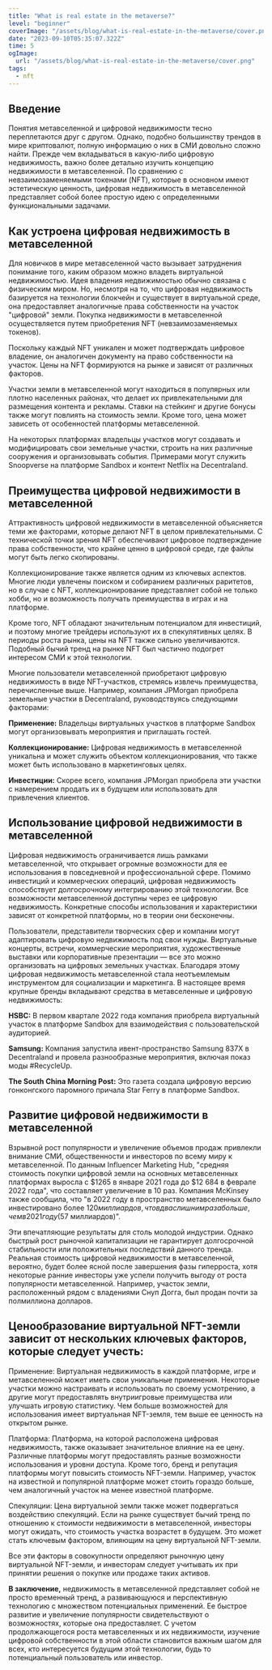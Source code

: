 ```yaml
---
title: "What is real estate in the metaverse?"
level: "beginner"
coverImage: "/assets/blog/what-is-real-estate-in-the-metaverse/cover.png"
date: "2023-09-10T05:35:07.322Z"
time: 5
ogImage:
  url: "/assets/blog/what-is-real-estate-in-the-metaverse/cover.png"
tags:
  - nft
---
```



## Введение
Понятия метавселенной и цифровой недвижимости тесно переплетаются друг с другом. Однако, подобно большинству трендов в мире криптовалют, полную информацию о них в СМИ довольно сложно найти. Прежде чем вкладываться в какую-либо цифровую недвижимость, важно более детально изучить концепцию недвижимости в метавселенной. По сравнению с невзаимозаменяемыми токенами (NFT), которые в основном имеют эстетическую ценность, цифровая недвижимость в метавселенной представляет собой более простую идею с определенными функциональными задачами.

## Как устроена цифровая недвижимость в метавселенной
Для новичков в мире метавселенной часто вызывает затруднения понимание того, каким образом можно владеть виртуальной недвижимостью. Идея владения недвижимостью обычно связана с физическим миром. Но, несмотря на то, что цифровая недвижимость базируется на технологии блокчейн и существует в виртуальной среде, она предоставляет аналогичные права собственности на участок "цифровой" земли. Покупка недвижимости в метавселенной осуществляется путем приобретения NFT (невзаимозаменяемых токенов).

Поскольку каждый NFT уникален и может подтверждать цифровое владение, он аналогичен документу на право собственности на участок. Цены на NFT формируются на рынке и зависят от различных факторов.

Участки земли в метавселенной могут находиться в популярных или плотно населенных районах, что делает их привлекательными для размещения контента и рекламы. Ставки на стейкинг и другие бонусы также могут повлиять на стоимость земли. Кроме того, цена может зависеть от особенностей платформы метавселенной.

На некоторых платформах владельцы участков могут создавать и модифицировать свои земельные участки, строить на них различные сооружения и организовывать события. Примерами могут служить Snoopverse на платформе Sandbox и контент Netflix на Decentraland.

## Преимущества цифровой недвижимости в метавселенной

Аттрактивность цифровой недвижимости в метавселенной объясняется теми же факторами, которые делают NFT в целом привлекательными. С технической точки зрения NFT обеспечивают цифровое подтверждение права собственности, что крайне ценно в цифровой среде, где файлы могут быть легко скопированы.

Коллекционирование также является одним из ключевых аспектов. Многие люди увлечены поиском и собиранием различных раритетов, но в случае с NFT, коллекционирование представляет собой не только хобби, но и возможность получать преимущества в играх и на платформе.

Кроме того, NFT обладают значительным потенциалом для инвестиций, и поэтому многие трейдеры используют их в спекулятивных целях. В периоды роста рынка, цены на NFT также сильно увеличиваются. Подобный бычий тренд на рынке NFT был частично подогрет интересом СМИ к этой технологии.

Многие пользователи метавселенной приобретают цифровую недвижимость в виде NFT-участков, стремясь извлечь преимущества, перечисленные выше. Например, компания JPMorgan приобрела земельные участки в Decentraland, руководствуясь следующими факторами:

**Применение:** Владельцы виртуальных участков в платформе Sandbox могут организовывать мероприятия и приглашать гостей.

**Коллекционирование:** Цифровая недвижимость в метавселенной уникальна и может служить объектом коллекционирования, что также может быть использовано в маркетинговых целях.

**Инвестиции:** Скорее всего, компания JPMorgan приобрела эти участки с намерением продать их в будущем или использовать для привлечения клиентов.

## Использование цифровой недвижимости в метавселенной

Цифровая недвижимость ограничивается лишь рамками метавселенной, что открывает огромные возможности для ее использования в повседневной и профессиональной сфере. Помимо инвестиций и коммерческих операций, цифровая недвижимость способствует долгосрочному интегрированию этой технологии. Все возможности метавселенной доступны через ее цифровую недвижимость. Конкретные способы использования и характеристики зависят от конкретной платформы, но в теории они бесконечны.

Пользователи, представители творческих сфер и компании могут адаптировать цифровую недвижимость под свои нужды. Виртуальные концерты, встречи, коммерческие мероприятия, художественные выставки или корпоративные презентации — все это можно организовать на цифровых земельных участках. Благодаря этому цифровая недвижимость метавселенной стала неотъемлемым инструментом для социализации и маркетинга. В настоящее время крупные бренды вкладывают средства в метавселенные и цифровую недвижимость:

**HSBC:** В первом квартале 2022 года компания приобрела виртуальный участок в платформе Sandbox для взаимодействия с пользовательской аудиторией.

**Samsung:** Компания запустила ивент-пространство Samsung 837X в Decentraland и провела разнообразные мероприятия, включая показ моды #RecycleUp.

**The South China Morning Post:** Это газета создала цифровую версию гонконгского паромного причала Star Ferry в платформе Sandbox.

## Развитие цифровой недвижимости в метавселенной

Взрывной рост популярности и увеличение объемов продаж привлекли внимание СМИ, общественности и инвесторов по всему миру к метавселенной. По данным Influencer Marketing Hub, "средняя стоимость покупки цифровой земли на основных метавселенных платформах выросла с $1265 в январе 2021 года до $12 684 в феврале 2022 года", что составляет увеличение в 10 раз. Компания McKinsey также сообщила, что "в 2022 году в пространство метавселенных было инвестировано более $120 миллиардов, что в два с лишним раза больше, чем в 2021 году ($57 миллиардов)".

Эти впечатляющие результаты для столь молодой индустрии. Однако быстрый рост рыночной капитализации не гарантирует долгосрочной стабильности или положительных последствий данного тренда. Реальная стоимость цифровой недвижимости в метавселенной, вероятно, будет более ясной после завершения фазы гиперроста, хотя некоторые ранние инвесторы уже успели получить выгоду от роста популярности метавселенной. Например, участок земли, расположенный рядом с владениями Снуп Догга, был продан почти за полмиллиона долларов.

## Ценообразование виртуальной NFT-земли зависит от нескольких ключевых факторов, которые следует учесть:

Применение: Виртуальная недвижимость в каждой платформе, игре и метавселенной может иметь свои уникальные применения. Некоторые участки можно настраивать и использовать по своему усмотрению, а другие могут предоставлять внутриигровые преимущества или улучшать игровую статистику. Чем больше возможностей для использования имеет виртуальная NFT-земля, тем выше ее ценность на открытом рынке.

Платформа: Платформа, на которой расположена цифровая недвижимость, также оказывает значительное влияние на ее цену. Различные платформы могут предоставлять разные возможности использования и уровни доступа. Кроме того, бренд и репутация платформы могут повысить стоимость NFT-земли. Например, участок на известной и популярной платформе может стоить гораздо больше, чем аналогичный участок на менее известной платформе.

Спекуляции: Цена виртуальной земли также может подвергаться воздействию спекуляций. Если на рынке существует бычий тренд по отношению к стоимости недвижимости в метавселенной, инвесторы могут ожидать, что стоимость участка возрастет в будущем. Это может стать ключевым фактором, влияющим на цену виртуальной NFT-земли.

Все эти факторы в совокупности определяют рыночную цену виртуальной NFT-земли, и инвесторам следует учитывать их при принятии решения о покупке или продаже таких активов.

**В заключение,** недвижимость в метавселенной представляет собой не просто временный тренд, а развивающуюся и перспективную технологию с множеством потенциальных применений. Ее быстрое развитие и увеличение популярности свидетельствуют о возможностях, которые она предоставляет. С учетом продолжающегося роста метавселенных и их недвижимости, изучение цифровой собственности в этой области становится важным шагом для всех, кто интересуется будущим этой технологии, будь то потенциальный пользователь или инвестор.
